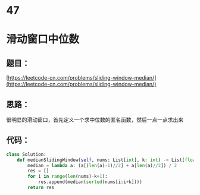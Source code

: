 # 47


# 滑动窗口中位数

## 题目：

[https://leetcode-cn.com/problems/sliding-window-median/](https://leetcode-cn.com/problems/sliding-window-median/)

## 思路：

很明显的滑动窗口，首先定义一个求中位数的匿名函数，然后一点一点求出来

## 代码：

```python
class Solution:
    def medianSlidingWindow(self, nums: List[int], k: int) -> List[float]:
        median = lambda a: (a[(len(a)-1)//2] + a[len(a)//2]) / 2
        res = []
        for i in range(len(nums)-k+1):
            res.append(median(sorted(nums[i:i+k])))
        return res
```




